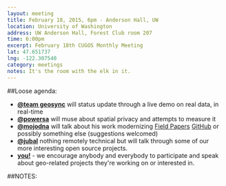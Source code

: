 ```yaml
---
layout: meeting
title: February 18, 2015, 6pm - Anderson Hall, UW
location: University of Washington
address: UW Anderson Hall, Forest Club room 207
time: 6:00pm
excerpt: February 18th CUGOS Monthly Meeting
lat: 47.651737
lng: -122.307540
category: meetings
notes: It's the room with the elk in it.
---
```


##Loose agenda:

- **[@team geosync](https://github.com/aaronr/geosync)** will status update through a live demo on real data, in real-time
- **[@powersa](https://github.com/powersa)** will muse about spatial privacy and attempts to measure it
- **[@mojodna](https://github.com/mojodna)** will talk about his work modernizing [Field Papers](http://fieldpapers.org) [GitHub](https://github.com/stamen/fieldpapers) or possibly something else (suggestions welcomed)
- **[@jubal](https://github.com/spatialdev)** nothing remotely technical but will talk through some of our more interesting open source projects.
- **[you!](http://github.com/cugos/cugos.github.com)** - we encourage anybody and everybody to participate and speak about geo-related projects they're working on or interested in.

##NOTES:

